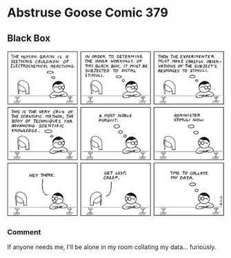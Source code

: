 # Abstruse Goose Comic 379
## Black Box

![image](emotive_electro_chemical_stimulus_response_cranial_plate_bipedal_locomotion_endoskeletal_contiguous_external_integument.png)
### Comment
If anyone needs me, I'll be alone in my room collating my data... furiously.
